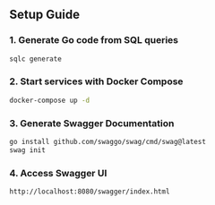 
## Setup Guide
###  1. Generate Go code from SQL queries

```bash
sqlc generate
```
###  2. Start services with Docker Compose

```bash
docker-compose up -d

```
###  3. Generate Swagger Documentation

```bash
go install github.com/swaggo/swag/cmd/swag@latest
swag init
```
###  4. Access Swagger UI

```bash
http://localhost:8080/swagger/index.html

```
